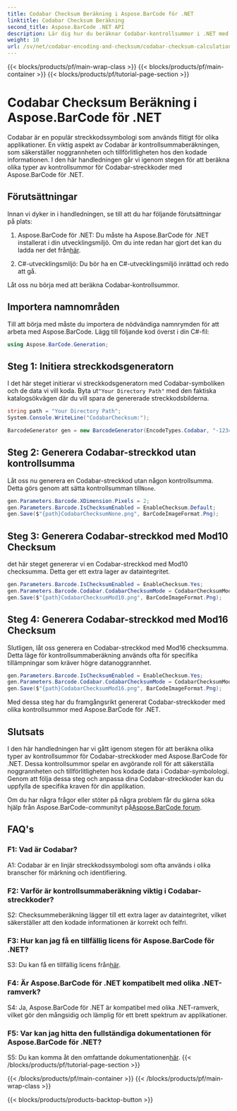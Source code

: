 ```yaml
---
title: Codabar Checksum Beräkning i Aspose.BarCode för .NET
linktitle: Codabar Checksum Beräkning
second_title: Aspose.BarCode .NET API
description: Lär dig hur du beräknar Codabar-kontrollsummor i .NET med Aspose.BarCode. Förbättra datanoggrannheten i Codabar-streckkoder. Få steg-för-steg-vägledning.
weight: 10
url: /sv/net/codabar-encoding-and-checksum/codabar-checksum-calculation/
---
```


{{< blocks/products/pf/main-wrap-class >}}
{{< blocks/products/pf/main-container >}}
{{< blocks/products/pf/tutorial-page-section >}}

# Codabar Checksum Beräkning i Aspose.BarCode för .NET

Codabar är en populär streckkodssymbologi som används flitigt för olika applikationer. En viktig aspekt av Codabar är kontrollsummaberäkningen, som säkerställer noggrannheten och tillförlitligheten hos den kodade informationen. I den här handledningen går vi igenom stegen för att beräkna olika typer av kontrollsummor för Codabar-streckkoder med Aspose.BarCode för .NET.

## Förutsättningar

Innan vi dyker in i handledningen, se till att du har följande förutsättningar på plats:

1. Aspose.BarCode för .NET: Du måste ha Aspose.BarCode för .NET installerat i din utvecklingsmiljö. Om du inte redan har gjort det kan du ladda ner det från[här](https://releases.aspose.com/barcode/net/).

2. C#-utvecklingsmiljö: Du bör ha en C#-utvecklingsmiljö inrättad och redo att gå.

Låt oss nu börja med att beräkna Codabar-kontrollsummor.

## Importera namnområden

Till att börja med måste du importera de nödvändiga namnrymden för att arbeta med Aspose.BarCode. Lägg till följande kod överst i din C#-fil:

```csharp
using Aspose.BarCode.Generation;
```

## Steg 1: Initiera streckkodsgeneratorn

 I det här steget initierar vi streckkodsgeneratorn med Codabar-symboliken och de data vi vill koda. Byta ut`"Your Directory Path"` med den faktiska katalogsökvägen där du vill spara de genererade streckkodsbilderna.

```csharp
string path = "Your Directory Path";
System.Console.WriteLine("CodabarChecksum:");

BarcodeGenerator gen = new BarcodeGenerator(EncodeTypes.Codabar, "-12345-");
```

## Steg 2: Generera Codabar-streckkod utan kontrollsumma

 Låt oss nu generera en Codabar-streckkod utan någon kontrollsumma. Detta görs genom att sätta kontrollsumman till`None`.

```csharp
gen.Parameters.Barcode.XDimension.Pixels = 2;
gen.Parameters.Barcode.IsChecksumEnabled = EnableChecksum.Default;
gen.Save($"{path}CodabarChecksumNone.png", BarCodeImageFormat.Png);
```

## Steg 3: Generera Codabar-streckkod med Mod10 Checksum

det här steget genererar vi en Codabar-streckkod med Mod10 checksumma. Detta ger ett extra lager av dataintegritet. 

```csharp
gen.Parameters.Barcode.IsChecksumEnabled = EnableChecksum.Yes;
gen.Parameters.Barcode.Codabar.CodabarChecksumMode = CodabarChecksumMode.Mod10;
gen.Save($"{path}CodabarChecksumMod10.png", BarCodeImageFormat.Png);
```

## Steg 4: Generera Codabar-streckkod med Mod16 Checksum

Slutligen, låt oss generera en Codabar-streckkod med Mod16 checksumma. Detta läge för kontrollsummaberäkning används ofta för specifika tillämpningar som kräver högre datanoggrannhet.

```csharp
gen.Parameters.Barcode.IsChecksumEnabled = EnableChecksum.Yes;
gen.Parameters.Barcode.Codabar.CodabarChecksumMode = CodabarChecksumMode.Mod16;
gen.Save($"{path}CodabarChecksumMod16.png", BarCodeImageFormat.Png);
```

Med dessa steg har du framgångsrikt genererat Codabar-streckkoder med olika kontrollsummor med Aspose.BarCode för .NET.

## Slutsats

I den här handledningen har vi gått igenom stegen för att beräkna olika typer av kontrollsummor för Codabar-streckkoder med Aspose.BarCode för .NET. Dessa kontrollsummor spelar en avgörande roll för att säkerställa noggrannheten och tillförlitligheten hos kodade data i Codabar-symbolologi. Genom att följa dessa steg och anpassa dina Codabar-streckkoder kan du uppfylla de specifika kraven för din applikation.

 Om du har några frågor eller stöter på några problem får du gärna söka hjälp från Aspose.BarCode-communityt på[Aspose.BarCode forum](https://forum.aspose.com/c/barcode/13).

## FAQ's

### F1: Vad är Codabar?

A1: Codabar är en linjär streckkodssymbologi som ofta används i olika branscher för märkning och identifiering.

### F2: Varför är kontrollsummaberäkning viktig i Codabar-streckkoder?

S2: Checksummeberäkning lägger till ett extra lager av dataintegritet, vilket säkerställer att den kodade informationen är korrekt och felfri.

### F3: Hur kan jag få en tillfällig licens för Aspose.BarCode för .NET?

 S3: Du kan få en tillfällig licens från[här](https://purchase.aspose.com/temporary-license/).

### F4: Är Aspose.BarCode för .NET kompatibelt med olika .NET-ramverk?

S4: Ja, Aspose.BarCode för .NET är kompatibel med olika .NET-ramverk, vilket gör den mångsidig och lämplig för ett brett spektrum av applikationer.

### F5: Var kan jag hitta den fullständiga dokumentationen för Aspose.BarCode för .NET?

 S5: Du kan komma åt den omfattande dokumentationen[här](https://reference.aspose.com/barcode/net/).
{{< /blocks/products/pf/tutorial-page-section >}}

{{< /blocks/products/pf/main-container >}}
{{< /blocks/products/pf/main-wrap-class >}}

{{< blocks/products/products-backtop-button >}}

